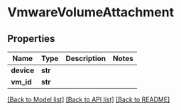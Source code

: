 # VmwareVolumeAttachment

## Properties
Name | Type | Description | Notes
------------ | ------------- | ------------- | -------------
**device** | **str** |  | 
**vm_id** | **str** |  | 

[[Back to Model list]](../README.md#documentation-for-models) [[Back to API list]](../README.md#documentation-for-api-endpoints) [[Back to README]](../README.md)


